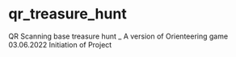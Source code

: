 # qr_treasure_hunt
QR Scanning base treasure hunt _ A version of Orienteering game
03.06.2022 Initiation of Project

